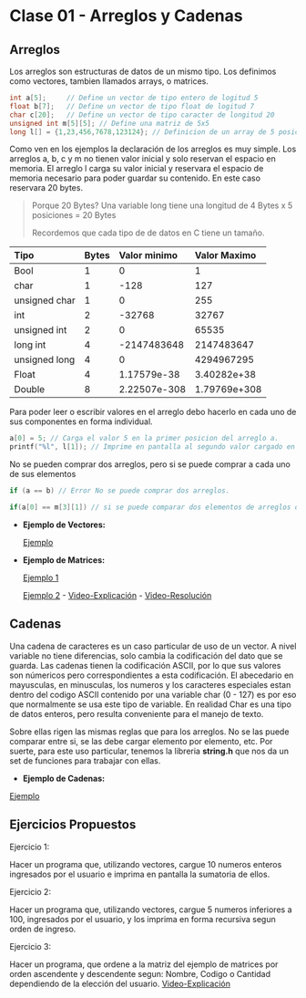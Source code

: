 # Clase 01 - Arreglos y Cadenas

## Arreglos

Los arreglos son estructuras de datos de un mismo tipo. Los definimos como vectores, tambien llamados arrays, o matrices.

```c
int a[5];     // Define un vector de tipo entero de logitud 5
float b[7];   // Define un vector de tipo float de logitud 7
char c[20];   // Define un vector de tipo caracter de longitud 20
unsigned int m[5][5]; // Define una matriz de 5x5
long l[] = {1,23,456,7678,123124}; // Definicion de un array de 5 posiciones precargado
```

Como ven en los ejemplos la declaración de los arreglos es muy simple. Los arreglos a, b, c y m no tienen valor inicial y solo reservan el espacio en memoria. El arreglo l carga su valor inicial y reservara el espacio de memoria necesario para poder guardar su contenido. En este caso reservara 20 bytes.

> Porque 20 Bytes? Una variable long tiene una longitud de 4 Bytes x 5 posiciones = 20 Bytes
>
> Recordemos que cada tipo de de datos en C tiene un tamaño.
>
| Tipo          | Bytes |  Valor minimo | Valor Maximo  |
| :------------ | :---- |:------------- |:------------- |
| Bool          | 1     |             0 |             1 |
| char          | 1     |          -128 |           127 |
| unsigned char | 1     |             0 |           255 |
| int           | 2     |        -32768 |         32767 |
| unsigned int  | 2     |             0 |         65535 |
| long int      | 4     |   -2147483648 |    2147483647 |
| unsigned long | 4     |             0 |    4294967295 |
| Float         | 4     |   1.17579e-38 |   3.40282e+38 |
| Double        | 8     |  2.22507e-308 |  1.79769e+308 |

Para poder leer o escribir valores en el arreglo debo hacerlo en cada uno de sus componentes en forma individual.

```c
a[0] = 5; // Carga el valor 5 en la primer posicion del arreglo a.
printf("%l", l[1]); // Imprime en pantalla al segundo valor cargado en l, en este ejemplo 23.

```

No se pueden comprar dos arreglos, pero si se puede comprar a cada uno de sus elementos
```c
if (a == b) // Error No se puede comprar dos arreglos.

if(a[0] == m[3][1]) // si se puede comparar dos elementos de arreglos diferentes

```

- __Ejemplo de Vectores:__

  [Ejemplo](https://github.com/DamRCorba/Informatica2/tree/master/Clase01/Viernes/ejemplos/vectores)

- __Ejemplo de Matrices:__

  [Ejemplo 1](https://github.com/DamRCorba/Informatica2/tree/master/Clase01/Viernes/ejemplos/matrices/Ejercicio1)

  [Ejemplo 2](https://github.com/DamRCorba/Informatica2/tree/master/Clase01/Viernes/ejemplos/matrices/Ejercicio2) - [Video-Explicación](https://youtu.be/Y1UfYJMelUU) - [Video-Resolución](https://youtu.be/xac4eQmZup8)


## Cadenas

Una cadena de caracteres es un caso particular de uso de un vector. A nivel variable no tiene diferencias, solo cambia la codificación del dato que se guarda. Las cadenas tienen la codificación ASCII, por lo que sus valores son númericos pero correspondientes a esta codificación.
El abecedario en mayusculas, en minusculas, los numeros y los caracteres especiales estan dentro del codigo ASCII contenido por una variable char (0 - 127) es por eso que normalmente se usa este tipo de variable. En realidad Char es una tipo de datos enteros, pero resulta conveniente para el manejo de texto.

Sobre ellas rigen las mismas reglas que para los arreglos. No se las puede comparar entre si, se las debe cargar elemento por elemento, etc. Por suerte, para este uso particular, tenemos la libreria __string.h__ que nos da un set de funciones para trabajar con ellas.

- __Ejemplo de Cadenas:__

[Ejemplo](https://github.com/DamRCorba/Informatica2/tree/master/Clase01/Viernes/ejemplos/cadenas)

## Ejercicios Propuestos

Ejercicio 1:

Hacer un programa que, utilizando vectores, cargue 10 numeros enteros ingresados por el usuario e imprima en pantalla la sumatoria de ellos.

Ejercicio 2:

Hacer un programa que, utilizando vectores, cargue 5 numeros inferiores a 100, ingresados por el usuario, y los imprima en forma recursiva segun orden de ingreso.

Ejercicio 3:

Hacer un programa, que ordene a la matriz del ejemplo de matrices por orden ascendente y descendente segun: Nombre, Codigo o Cantidad dependiendo de la elección del usuario. [Video-Explicación](https://youtu.be/HkA7FldDdTA)
